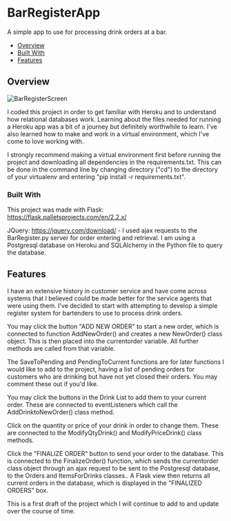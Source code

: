 # BarRegisterApp
A simple app to use for processing drink orders at a bar.

- [Overview](#overview)
- [Built With](#built-with)
- [Features](#features)

## Overview
 ![BarRegisterScreen](https://user-images.githubusercontent.com/49132327/189694095-abb93f9d-7293-4a78-aaef-5d90dc50827b.PNG)

I coded this project in order to get familiar with Heroku and to understand how relational databases work. Learning about the files needed for running a Heroku app was a bit of a journey but definitely worthwhile to learn. I've also learned how to make and work in a virtual environment, which I've come to love working with. 

I strongly recommend making a virtual environment first before running the project and downloading all dependencies in the requirements.txt. This can be done in the command line by changing directory ("cd") to the directory of your virtualenv and entering "pip install -r requirements.txt".

### Built With
This project was made with
Flask: https://flask.palletsprojects.com/en/2.2.x/

JQuery: https://jquery.com/download/ - I used ajax requests to the BarRegister.py server for order entering and retrieval.
I am using a Postgresql database on Heroku and SQLAlchemy in the Python file to query the database.

## Features
<!-- TODO: List what specific 'user problems' that this application solves. -->
I have an extensive history in customer service and have come across systems that I believed could be made better for the service agents that were using them. I've decided to start with attempting to develop a simple register system for bartenders to use to process drink orders.

You may click the button "ADD NEW ORDER" to start a new order, which is connected to function AddNewOrder() and creates a new NewOrder() class object. This is then placed into the currentorder variable. All further methods are called from that variable.

The SaveToPending and PendingToCurrent functions are for later functions I would like to add to the project, having a list of pending orders for customers who are drinking but have not yet closed their orders. You may comment these out if you'd like.

You may click the buttons in the Drink List to add them to your current order. These are connected to eventListeners which call the AddDrinktoNewOrder() class method.

Click on the quantity or price of your drink in order to change them. These are connected to the ModifyQtyDrink() and ModifyPriceDrink() class methods.

Click the "FINALIZE ORDER" button to send your order to the database. This is connected to the FinalizeOrder() function, which sends the currentorder class object through an ajax request to be sent to the Postgresql database, to the Orders and ItemsForDrinks classes.. A Flask view then returns all current orders in the database, which is displayed in the "FINALIZED ORDERS" box.

This is a first draft of the project which I will continue to add to and update over the course of time.
